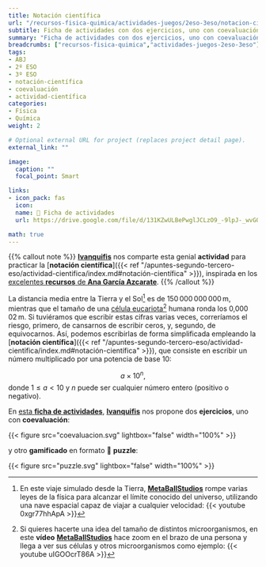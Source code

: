 ```yaml
---
title: Notación científica
url: "/recursos-fisica-quimica/actividades-juegos/2eso-3eso/notacion-cientifica"
subtitle: Ficha de actividades con dos ejercicios, uno con coevaluación, y otro gamificado en formato puzzle
summary: "Ficha de actividades con dos ejercicios, uno con coevaluación, y otro gamificado en formato puzzle."
breadcrumbs: ["recursos-fisica-quimica","actividades-juegos-2eso-3eso"]
tags:
- ABJ
- 2º ESO
- 3º ESO
- notación-científica
- coevaluación
- actividad-científica
categories:
- Física
- Química
weight: 2

# Optional external URL for project (replaces project detail page).
external_link: ""

image:
  caption: ""
  focal_point: Smart

links:
- icon_pack: fas
  icon:
  name: 🔗 Ficha de actividades
  url: https://drive.google.com/file/d/131KZwULBePwglJCLzO9_-9lpJ-_wvGQ9/view?usp=sharing

math: true
---
```


{{% callout note %}}
[**Ivanquifis**](https://twitter.com/ivanquifis) nos comparte esta genial **actividad** para practicar la [**notación científica**]({{< ref "/apuntes-segundo-tercero-eso/actividad-cientifica/index.md#notación-científica" >}}), inspirada en los [excelentes **recursos** de **Ana García Azcarate**](https://anagarciaazcarate.wordpress.com/2015/03/30/puzzle-hexagonal-de-notacion-cientifica-nivel-i/).
{{% /callout %}}

La distancia media entre la Tierra y el Sol[^1] es de 150&thinsp;000&thinsp;000&thinsp;000&thinsp;m, mientras que el tamaño de una [célula eucariota](https://es.wikipedia.org/wiki/Célula_eucariota)[^2] humana ronda los 0,000&thinsp;02&thinsp;m. Si tuviéramos que escribir estas cifras varias veces, correríamos el riesgo, primero, de cansarnos de escribir ceros, y, segundo, de equivocarnos. Así, podemos escribirlas de forma simplificada empleando la [**notación científica**]({{< ref "/apuntes-segundo-tercero-eso/actividad-cientifica/index.md#notación-científica" >}}), que consiste en escribir un número multiplicado por una potencia de base 10:

[^1]: En este viaje simulado desde la Tierra, [**MetaBallStudios**](https://www.youtube.com/@MetaBallStudios) rompe varias leyes de la física para alcanzar el límite conocido del universo, utilizando una nave espacial capaz de viajar a cualquier velocidad:
  {{< youtube 0xgr77hhApA >}}

[^2]: Si quieres hacerte una idea del tamaño de distintos microorganismos, en este **vídeo** [**MetaBallStudios**](https://www.youtube.com/@MetaBallStudios) hace zoom en el brazo de una persona y llega a ver sus células y otros microorganismos como ejemplo:
  {{< youtube uIGOOcrT86A >}}

$$
a\times 10^n,
$$
donde $1 \leq a<10$ y $n$ puede ser cualquier número entero (positivo o negativo).

En [esta **ficha de actividades**](https://drive.google.com/file/d/131KZwULBePwglJCLzO9_-9lpJ-_wvGQ9/view?usp=sharing), [**Ivanquifis**](https://twitter.com/ivanquifis) nos propone dos **ejercicios**, uno con **coevaluación**:

{{< figure src="coevaluacion.svg" lightbox="false" width="100%" >}}

y otro **gamificado** en formato 🧩 **puzzle**:

{{< figure src="puzzle.svg" lightbox="false" width="100%" >}}